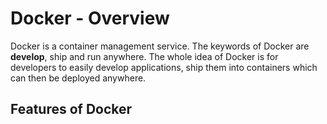 # Docker - Overview
Docker is a container management service. The keywords of Docker are <b>develop</b>, ship and run anywhere. The whole idea of Docker is for developers to easily develop applications, ship them into containers which can then be deployed anywhere.

## Features of Docker

